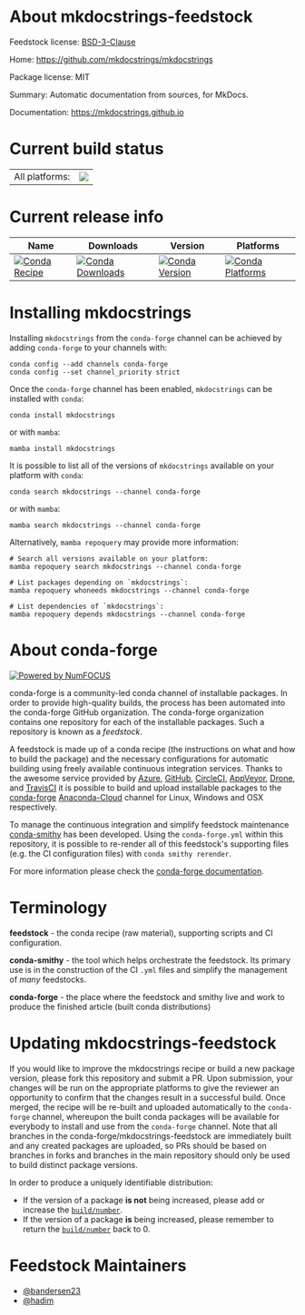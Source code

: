 About mkdocstrings-feedstock
============================

Feedstock license: [BSD-3-Clause](https://github.com/conda-forge/mkdocstrings-feedstock/blob/main/LICENSE.txt)

Home: https://github.com/mkdocstrings/mkdocstrings

Package license: MIT

Summary: Automatic documentation from sources, for MkDocs.

Documentation: https://mkdocstrings.github.io

Current build status
====================


<table><tr><td>All platforms:</td>
    <td>
      <a href="https://dev.azure.com/conda-forge/feedstock-builds/_build/latest?definitionId=10986&branchName=main">
        <img src="https://dev.azure.com/conda-forge/feedstock-builds/_apis/build/status/mkdocstrings-feedstock?branchName=main">
      </a>
    </td>
  </tr>
</table>

Current release info
====================

| Name | Downloads | Version | Platforms |
| --- | --- | --- | --- |
| [![Conda Recipe](https://img.shields.io/badge/recipe-mkdocstrings-green.svg)](https://anaconda.org/conda-forge/mkdocstrings) | [![Conda Downloads](https://img.shields.io/conda/dn/conda-forge/mkdocstrings.svg)](https://anaconda.org/conda-forge/mkdocstrings) | [![Conda Version](https://img.shields.io/conda/vn/conda-forge/mkdocstrings.svg)](https://anaconda.org/conda-forge/mkdocstrings) | [![Conda Platforms](https://img.shields.io/conda/pn/conda-forge/mkdocstrings.svg)](https://anaconda.org/conda-forge/mkdocstrings) |

Installing mkdocstrings
=======================

Installing `mkdocstrings` from the `conda-forge` channel can be achieved by adding `conda-forge` to your channels with:

```
conda config --add channels conda-forge
conda config --set channel_priority strict
```

Once the `conda-forge` channel has been enabled, `mkdocstrings` can be installed with `conda`:

```
conda install mkdocstrings
```

or with `mamba`:

```
mamba install mkdocstrings
```

It is possible to list all of the versions of `mkdocstrings` available on your platform with `conda`:

```
conda search mkdocstrings --channel conda-forge
```

or with `mamba`:

```
mamba search mkdocstrings --channel conda-forge
```

Alternatively, `mamba repoquery` may provide more information:

```
# Search all versions available on your platform:
mamba repoquery search mkdocstrings --channel conda-forge

# List packages depending on `mkdocstrings`:
mamba repoquery whoneeds mkdocstrings --channel conda-forge

# List dependencies of `mkdocstrings`:
mamba repoquery depends mkdocstrings --channel conda-forge
```


About conda-forge
=================

[![Powered by
NumFOCUS](https://img.shields.io/badge/powered%20by-NumFOCUS-orange.svg?style=flat&colorA=E1523D&colorB=007D8A)](https://numfocus.org)

conda-forge is a community-led conda channel of installable packages.
In order to provide high-quality builds, the process has been automated into the
conda-forge GitHub organization. The conda-forge organization contains one repository
for each of the installable packages. Such a repository is known as a *feedstock*.

A feedstock is made up of a conda recipe (the instructions on what and how to build
the package) and the necessary configurations for automatic building using freely
available continuous integration services. Thanks to the awesome service provided by
[Azure](https://azure.microsoft.com/en-us/services/devops/), [GitHub](https://github.com/),
[CircleCI](https://circleci.com/), [AppVeyor](https://www.appveyor.com/),
[Drone](https://cloud.drone.io/welcome), and [TravisCI](https://travis-ci.com/)
it is possible to build and upload installable packages to the
[conda-forge](https://anaconda.org/conda-forge) [Anaconda-Cloud](https://anaconda.org/)
channel for Linux, Windows and OSX respectively.

To manage the continuous integration and simplify feedstock maintenance
[conda-smithy](https://github.com/conda-forge/conda-smithy) has been developed.
Using the ``conda-forge.yml`` within this repository, it is possible to re-render all of
this feedstock's supporting files (e.g. the CI configuration files) with ``conda smithy rerender``.

For more information please check the [conda-forge documentation](https://conda-forge.org/docs/).

Terminology
===========

**feedstock** - the conda recipe (raw material), supporting scripts and CI configuration.

**conda-smithy** - the tool which helps orchestrate the feedstock.
                   Its primary use is in the construction of the CI ``.yml`` files
                   and simplify the management of *many* feedstocks.

**conda-forge** - the place where the feedstock and smithy live and work to
                  produce the finished article (built conda distributions)


Updating mkdocstrings-feedstock
===============================

If you would like to improve the mkdocstrings recipe or build a new
package version, please fork this repository and submit a PR. Upon submission,
your changes will be run on the appropriate platforms to give the reviewer an
opportunity to confirm that the changes result in a successful build. Once
merged, the recipe will be re-built and uploaded automatically to the
`conda-forge` channel, whereupon the built conda packages will be available for
everybody to install and use from the `conda-forge` channel.
Note that all branches in the conda-forge/mkdocstrings-feedstock are
immediately built and any created packages are uploaded, so PRs should be based
on branches in forks and branches in the main repository should only be used to
build distinct package versions.

In order to produce a uniquely identifiable distribution:
 * If the version of a package **is not** being increased, please add or increase
   the [``build/number``](https://docs.conda.io/projects/conda-build/en/latest/resources/define-metadata.html#build-number-and-string).
 * If the version of a package **is** being increased, please remember to return
   the [``build/number``](https://docs.conda.io/projects/conda-build/en/latest/resources/define-metadata.html#build-number-and-string)
   back to 0.

Feedstock Maintainers
=====================

* [@bandersen23](https://github.com/bandersen23/)
* [@hadim](https://github.com/hadim/)

